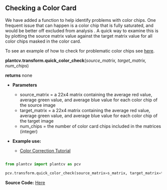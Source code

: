 ## Checking a Color Card

We have added a function to help identify problems with color chips. One frequent issue that can happen is a color chip that is fully saturated, and would
be better off excluded from analysis . A quick way to examine this is by plotting the source matrix value against the target matrix value for all color chips
masked in the color card.

To see an example of how to check for problematic color chips see [here](transform_color_correction_tutorial.md#checking-the-color-card-chips).

**plantcv.transform.quick_color_check**(*source_matrix, target_matrix, num_chips*)

**returns** none

- **Parameters**
    - source_matrix = a 22x4 matrix containing the average red value, average green value, and
                             average blue value for each color chip of the source image
    - target_matrix = a 22x4 matrix containing the average red value, average green value, and
                             average blue value for each color chip of the target image
    - num_chips     = the number of color card chips included in the matrices (integer)
    
- **Example use:**
    - [Color Correction Tutorial](transform_color_correction_tutorial.md)
    

```python

from plantcv import plantcv as pcv

pcv.transform.quick_color_check(source_matrix=s_matrix, target_matrix=t_matrix, num_chips=24)

```

**Source Code:** [Here](https://github.com/danforthcenter/plantcv/blob/master/plantcv/plantcv/transform/color_correction.py)

